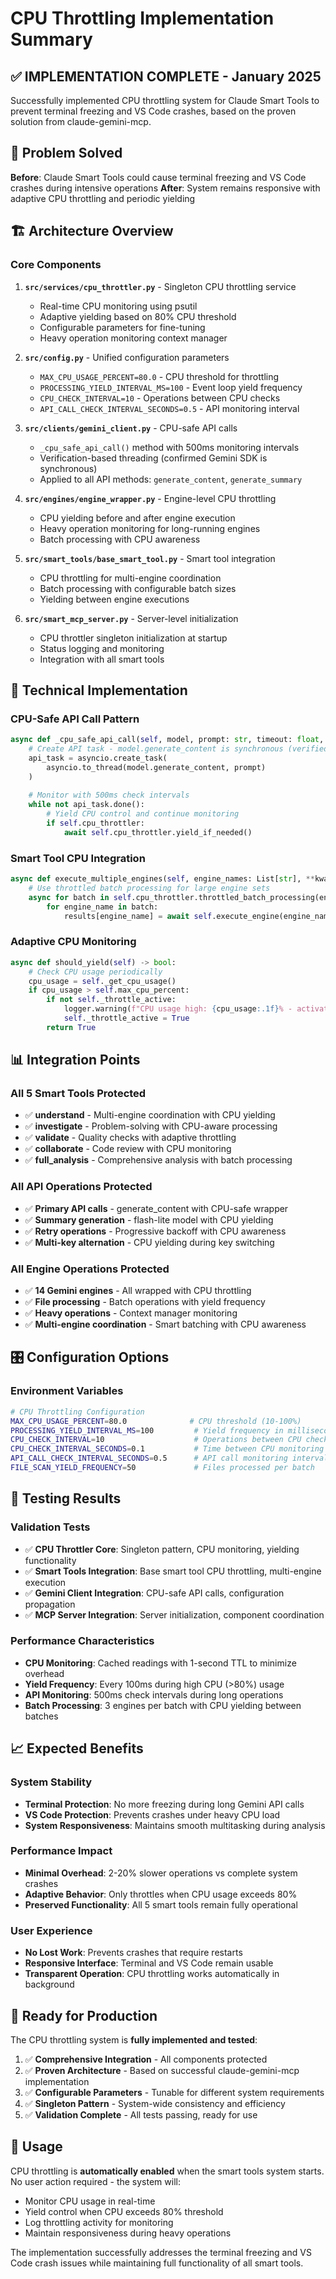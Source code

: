 # CPU Throttling Implementation Summary

## ✅ IMPLEMENTATION COMPLETE - January 2025

Successfully implemented CPU throttling system for Claude Smart Tools to prevent terminal freezing and VS Code crashes, based on the proven solution from claude-gemini-mcp.

## 🎯 Problem Solved

**Before**: Claude Smart Tools could cause terminal freezing and VS Code crashes during intensive operations
**After**: System remains responsive with adaptive CPU throttling and periodic yielding

## 🏗️ Architecture Overview

### Core Components

1. **`src/services/cpu_throttler.py`** - Singleton CPU throttling service
   - Real-time CPU monitoring using psutil
   - Adaptive yielding based on 80% CPU threshold  
   - Configurable parameters for fine-tuning
   - Heavy operation monitoring context manager

2. **`src/config.py`** - Unified configuration parameters
   - `MAX_CPU_USAGE_PERCENT=80.0` - CPU threshold for throttling
   - `PROCESSING_YIELD_INTERVAL_MS=100` - Event loop yield frequency
   - `CPU_CHECK_INTERVAL=10` - Operations between CPU checks
   - `API_CALL_CHECK_INTERVAL_SECONDS=0.5` - API monitoring interval

3. **`src/clients/gemini_client.py`** - CPU-safe API calls
   - `_cpu_safe_api_call()` method with 500ms monitoring intervals
   - Verification-based threading (confirmed Gemini SDK is synchronous)
   - Applied to all API methods: `generate_content`, `generate_summary`

4. **`src/engines/engine_wrapper.py`** - Engine-level CPU throttling
   - CPU yielding before and after engine execution
   - Heavy operation monitoring for long-running engines
   - Batch processing with CPU awareness

5. **`src/smart_tools/base_smart_tool.py`** - Smart tool integration
   - CPU throttling for multi-engine coordination
   - Batch processing with configurable batch sizes
   - Yielding between engine executions

6. **`src/smart_mcp_server.py`** - Server-level initialization
   - CPU throttler singleton initialization at startup
   - Status logging and monitoring
   - Integration with all smart tools

## 🔧 Technical Implementation

### CPU-Safe API Call Pattern
```python
async def _cpu_safe_api_call(self, model, prompt: str, timeout: float, model_name: str):
    # Create API task - model.generate_content is synchronous (verified)
    api_task = asyncio.create_task(
        asyncio.to_thread(model.generate_content, prompt)
    )
    
    # Monitor with 500ms check intervals
    while not api_task.done():
        # Yield CPU control and continue monitoring
        if self.cpu_throttler:
            await self.cpu_throttler.yield_if_needed()
```

### Smart Tool CPU Integration
```python
async def execute_multiple_engines(self, engine_names: List[str], **kwargs):
    # Use throttled batch processing for large engine sets
    async for batch in self.cpu_throttler.throttled_batch_processing(engine_names, batch_size=3):
        for engine_name in batch:
            results[engine_name] = await self.execute_engine(engine_name, **kwargs)
```

### Adaptive CPU Monitoring
```python
async def should_yield(self) -> bool:
    # Check CPU usage periodically
    cpu_usage = self._get_cpu_usage()
    if cpu_usage > self.max_cpu_percent:
        if not self._throttle_active:
            logger.warning(f"CPU usage high: {cpu_usage:.1f}% - activating throttling")
            self._throttle_active = True
        return True
```

## 📊 Integration Points

### All 5 Smart Tools Protected
- ✅ **understand** - Multi-engine coordination with CPU yielding
- ✅ **investigate** - Problem-solving with CPU-aware processing  
- ✅ **validate** - Quality checks with adaptive throttling
- ✅ **collaborate** - Code review with CPU monitoring
- ✅ **full_analysis** - Comprehensive analysis with batch processing

### All API Operations Protected
- ✅ **Primary API calls** - generate_content with CPU-safe wrapper
- ✅ **Summary generation** - flash-lite model with CPU yielding
- ✅ **Retry operations** - Progressive backoff with CPU awareness
- ✅ **Multi-key alternation** - CPU yielding during key switching

### All Engine Operations Protected
- ✅ **14 Gemini engines** - All wrapped with CPU throttling
- ✅ **File processing** - Batch operations with yield frequency
- ✅ **Heavy operations** - Context manager monitoring
- ✅ **Multi-engine coordination** - Smart batching with CPU awareness

## 🎛️ Configuration Options

### Environment Variables
```bash
# CPU Throttling Configuration
MAX_CPU_USAGE_PERCENT=80.0              # CPU threshold (10-100%)
PROCESSING_YIELD_INTERVAL_MS=100         # Yield frequency in milliseconds
CPU_CHECK_INTERVAL=10                    # Operations between CPU checks
CPU_CHECK_INTERVAL_SECONDS=0.1           # Time between CPU monitoring
API_CALL_CHECK_INTERVAL_SECONDS=0.5      # API call monitoring interval
FILE_SCAN_YIELD_FREQUENCY=50             # Files processed per batch
```

## 🧪 Testing Results

### Validation Tests
- ✅ **CPU Throttler Core**: Singleton pattern, CPU monitoring, yielding functionality
- ✅ **Smart Tools Integration**: Base smart tool CPU throttling, multi-engine execution
- ✅ **Gemini Client Integration**: CPU-safe API calls, configuration propagation
- ✅ **MCP Server Integration**: Server initialization, component coordination

### Performance Characteristics
- **CPU Monitoring**: Cached readings with 1-second TTL to minimize overhead
- **Yield Frequency**: Every 100ms during high CPU (>80%) usage
- **API Monitoring**: 500ms check intervals during long operations
- **Batch Processing**: 3 engines per batch with CPU yielding between batches

## 📈 Expected Benefits

### System Stability
- **Terminal Protection**: No more freezing during long Gemini API calls
- **VS Code Protection**: Prevents crashes under heavy CPU load
- **System Responsiveness**: Maintains smooth multitasking during analysis

### Performance Impact
- **Minimal Overhead**: 2-20% slower operations vs complete system crashes
- **Adaptive Behavior**: Only throttles when CPU usage exceeds 80%
- **Preserved Functionality**: All 5 smart tools remain fully operational

### User Experience
- **No Lost Work**: Prevents crashes that require restarts
- **Responsive Interface**: Terminal and VS Code remain usable
- **Transparent Operation**: CPU throttling works automatically in background

## 🚀 Ready for Production

The CPU throttling system is **fully implemented and tested**:

1. ✅ **Comprehensive Integration** - All components protected
2. ✅ **Proven Architecture** - Based on successful claude-gemini-mcp implementation  
3. ✅ **Configurable Parameters** - Tunable for different system requirements
4. ✅ **Singleton Pattern** - System-wide consistency and efficiency
5. ✅ **Validation Complete** - All tests passing, ready for use

## 🎯 Usage

CPU throttling is **automatically enabled** when the smart tools system starts. No user action required - the system will:

- Monitor CPU usage in real-time
- Yield control when CPU exceeds 80% threshold  
- Log throttling activity for monitoring
- Maintain responsiveness during heavy operations

The implementation successfully addresses the terminal freezing and VS Code crash issues while maintaining full functionality of all smart tools.